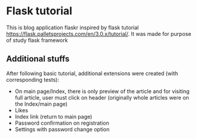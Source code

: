 # Flask tutorial

This is blog application flaskr inspired by flask tutorial https://flask.palletsprojects.com/en/3.0.x/tutorial/. It was made for purpose of study flask framework

## Additional stuffs

After following basic tutorial, additional extensions were created (with corresponding tests):
- On main page/Index, there is only preview of the article and for visiting full article, user must click on header (originally whole articles were on the Index/main page)
- Likes
- Index link (return to main page)
- Password confirmation on registration
- Settings with password change option

